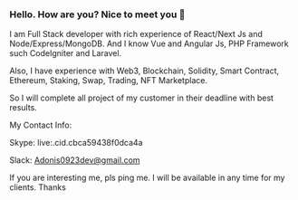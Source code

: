 ### Hello. How are you? Nice to meet you 👋

I am Full Stack developer with rich experience of React/Next Js and Node/Express/MongoDB.
And I know Vue and Angular Js, PHP Framework such CodeIgniter and Laravel.

Also, I have experience with Web3, Blockchain, Solidity, Smart Contract, Ethereum, Staking, Swap, Trading, NFT Marketplace.

So I will complete all project of my customer in their deadline with best results.

My Contact Info:

  Skype: live:.cid.cbca59438f0dca4a
  
  Slack: Adonis0923dev@gmail.com
  
If you are interesting me, pls ping me.
I will be available in any time for my clients.
Thanks

<!--
**svendev1222/svendev1222** is a ✨ _special_ ✨ repository because its `README.md` (this file) appears on your GitHub profile.

Here are some ideas to get you started:

- 🔭 I’m currently working on ...
- 🌱 I’m currently learning ...
- 👯 I’m looking to collaborate on ...
- 🤔 I’m looking for help with ...
- 💬 Ask me about ...
- 📫 How to reach me: ...
- 😄 Pronouns: ...
- ⚡ Fun fact: ...
-->
